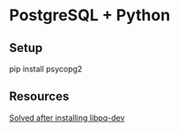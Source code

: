 # PostgreSQL + Python

## Setup

pip install psycopg2

## Resources

[Solved after installing libpq-dev](https://stackoverflow.com/questions/11618898/pg-config-executable-not-found)